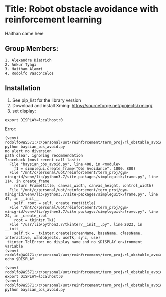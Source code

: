 # Title: Robot obstacle avoidance with reinforcement learning
Haithan came here
## Group Members:
    1. Alexandre Dietrich
    2. Ankur Tyagi
    3. Haitham Alamri
    4. Rodolfo Vasconcelos

## Installation

1) See pip_list for the library version
2) Download and install Xming: https://sourceforge.net/projects/xming/
3) set display:
```
export DISPLAY=localhost:0
```

Error:

```
(venv) rodolfo@WS571:/c/personal/uot/reinforcement/term_proj/rl_obstable_avoidance/bayesian$ python baysian_obs_avoid.py
no alert no diversion
path clear. ignoring recommendation
Traceback (most recent call last):
  File "baysian_obs_avoid.py", line 408, in <module>
    f1 = simplegui.create_frame("Obs Avoidance", 1000, 800)
  File "/mnt/c/personal/uot/reinforcement/term_proj/gym-minigrid/venv/lib/python3.7/site-packages/simpleguitk/frame.py", line 114, in create_frame
    return Frame(title, canvas_width, canvas_height, control_width)
  File "/mnt/c/personal/uot/reinforcement/term_proj/gym-minigrid/venv/lib/python3.7/site-packages/simpleguitk/frame.py", line 47, in __init__
    self._root = self._create_root(title)
  File "/mnt/c/personal/uot/reinforcement/term_proj/gym-minigrid/venv/lib/python3.7/site-packages/simpleguitk/frame.py", line 24, in _create_root
    root = tkinter.Tk()
  File "/usr/lib/python3.7/tkinter/__init__.py", line 2023, in __init__
    self.tk = _tkinter.create(screenName, baseName, className, interactive, wantobjects, useTk, sync, use)
_tkinter.TclError: no display name and no $DISPLAY environment variable
(venv) rodolfo@WS571:/c/personal/uot/reinforcement/term_proj/rl_obstable_avoidance/bayesian$ echo $DISPLAY

(venv) rodolfo@WS571:/c/personal/uot/reinforcement/term_proj/rl_obstable_avoidance/bayesian$ export DISPLAY=localhost:0
(venv) rodolfo@WS571:/c/personal/uot/reinforcement/term_proj/rl_obstable_avoidance/bayesian$ python baysian_obs_avoid.py
```
